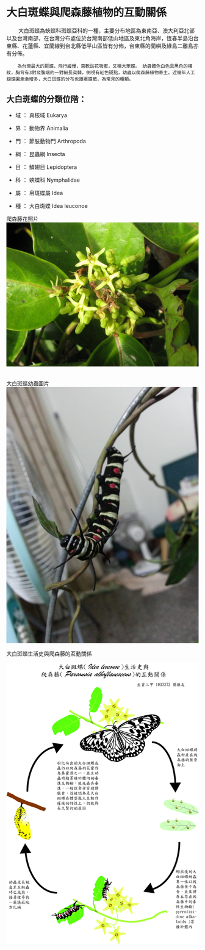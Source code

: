 # 大白斑蝶與爬森藤植物的互動關係

        大白斑蝶為蛺蝶科斑蝶亞科的一種，主要分布地區為東南亞、澳大利亞北部以及台灣南部，在台灣分布處位於台灣南部低山地區及東北角海岸，恆春半島沿台東縣、花蓮縣、宜蘭線到台北縣低平山區皆有分佈，台東縣的蘭嶼及綠島二離島亦有分佈。

        為台灣最大的斑蝶，飛行緩慢，喜歡訪花吸蜜，又稱大笨蝶。 幼蟲體色白色具黑色的橫紋，胸背有3對及腹端的一對細長突棘，側視有紅色斑點，幼蟲以爬森藤植物寄主，近幾年人工蝴蝶園漸漸增多，大白斑蝶的分布也跟著擴散，為常見的種類。
## 大白斑蝶的分類位階：

* 域 ： 真核域 Eukarya

* 界 ： 動物界 Animalia

* 門 ： 節肢動物門 Arthropoda

* 綱 ： 昆蟲綱 Insecta

* 目 ： 鱗翅目 Lepidoptera

* 科 ： 蛺蝶科 Nymphalidae

* 屬 ： 帛斑蝶屬 Idea

* 種 ： 大白斑蝶 Idea leuconoe 

爬森藤花照片
![jpg](https://raw.githubusercontent.com/Governance22/Governance22.github.io/master/13.jpg)
 
 
 大白斑蝶幼蟲圖片
![jpg](https://raw.githubusercontent.com/Governance22/Governance22.github.io/master/2mWaohC.jpg)




大白斑蝶生活史與爬森藤的互動關係

![jpg](https://raw.githubusercontent.com/Governance22/Governance22.github.io/master/%E6%9C%9F%E6%9C%AB%E4%BD%9C%E5%93%81-%E7%94%9F%E8%B3%87%E4%B8%89%E7%94%B2%201033272%20%E8%94%A1%E9%99%B3%E5%8F%8B.jpg)
